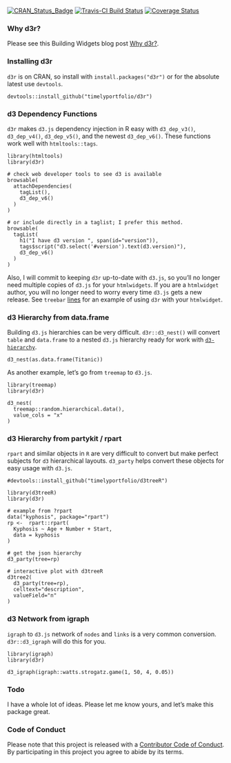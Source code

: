 
<!-- README.md is generated from README.Rmd. Please edit that file -->

[![CRAN\_Status\_Badge](http://www.r-pkg.org/badges/version/d3r)](https://cran.r-project.org/package=d3r)
[![Travis-CI Build
Status](https://travis-ci.org/timelyportfolio/d3r.svg?branch=master)](https://travis-ci.org/timelyportfolio/d3r)
[![Coverage
Status](https://img.shields.io/codecov/c/github/NA/NA/master.svg)](https://codecov.io/github/timelyportfolio/d3r?branch=master)

### Why d3r?

Please see this Building Widgets blog post [Why
d3r?](http://www.buildingwidgets.com/blog/2016/8/28/why-d3r).

### Installing d3r

`d3r` is on CRAN, so install with `install.packages("d3r")` or for the
absolute latest use `devtools`.

    devtools::install_github("timelyportfolio/d3r")

### d3 Dependency Functions

`d3r` makes `d3.js` dependency injection in R easy with `d3_dep_v3()`,
`d3_dep_v4()`, `d3_dep_v5()`, and the newest `d3_dep_v6()`. These
functions work well with `htmltools::tags`.

    library(htmltools)
    library(d3r)
    
    # check web developer tools to see d3 is available
    browsable(
      attachDependencies(
        tagList(),
        d3_dep_v6()
      )
    )
    
    # or include directly in a taglist; I prefer this method.
    browsable(
      tagList(
        h1("I have d3 version ", span(id="version")),
        tags$script("d3.select('#version').text(d3.version)"),
        d3_dep_v6()
      )
    )

Also, I will commit to keeping `d3r` up-to-date with `d3.js`, so you’ll
no longer need multiple copies of `d3.js` for your `htmlwidgets`. If you
are a `htmlwidget` author, you will no longer need to worry every time
`d3.js` gets a new release. See `treebar`
[lines](https://github.com/timelyportfolio/treebar/blob/master/R/treebar.R#L66-L74)
for an example of using `d3r` with your `htmlwidget`.

### d3 Hierarchy from data.frame

Building `d3.js` hierarchies can be very difficult. `d3r::d3_nest()`
will convert `table` and `data.frame` to a nested `d3.js` hierarchy
ready for work with
[`d3-hierarchy`](https://github.com/d3/d3-hierarchy).

    d3_nest(as.data.frame(Titanic))

As another example, let’s go from `treemap` to `d3.js`.

    library(treemap)
    library(d3r)
    
    d3_nest(
      treemap::random.hierarchical.data(),
      value_cols = "x"
    )

### d3 Hierarchy from partykit / rpart

`rpart` and similar objects in `R` are very difficult to convert but
make perfect subjects for `d3` hierarchical layouts. `d3_party` helps
convert these objects for easy usage with `d3.js`.

    #devtools::install_github("timelyportfolio/d3treeR")
    
    library(d3treeR)
    library(d3r)
    
    # example from ?rpart
    data("kyphosis", package="rpart")
    rp <-  rpart::rpart(
      Kyphosis ~ Age + Number + Start,
      data = kyphosis
    )
    
    # get the json hierarchy
    d3_party(tree=rp)
    
    # interactive plot with d3treeR
    d3tree2(
      d3_party(tree=rp),
      celltext="description",
      valueField="n"
    )

### d3 Network from igraph

`igraph` to `d3.js` network of `nodes` and `links` is a very common
conversion. `d3r::d3_igraph` will do this for you.

    library(igraph)
    library(d3r)
    
    d3_igraph(igraph::watts.strogatz.game(1, 50, 4, 0.05))

### Todo

I have a whole lot of ideas. Please let me know yours, and let’s make
this package great.

### Code of Conduct

Please note that this project is released with a [Contributor Code of
Conduct](https://github.com/timelyportfolio/d3r/blob/master/CONDUCT.md).
By participating in this project you agree to abide by its terms.
